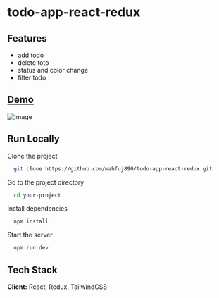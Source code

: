 # todo-app-react-redux
## Features

 - add todo
 - delete toto
 - status and color change
 - filter todo
## [Demo](https://zesty-sawine-481961.netlify.app/)
![image](https://github.com/mahfuj890/todo-app-react-redux/assets/56360314/4b0a4a33-bb9a-45d9-95f9-6da407b88f9f)




## Run Locally

Clone the project

```bash
  git clone https://github.com/mahfuj890/todo-app-react-redux.git
```

Go to the project directory

```bash
  cd your-project
```

Install dependencies

```bash
  npm install
```

Start the server

```bash
  npm run dev
```
## Tech Stack

**Client:** React, Redux, TailwindCSS

 
